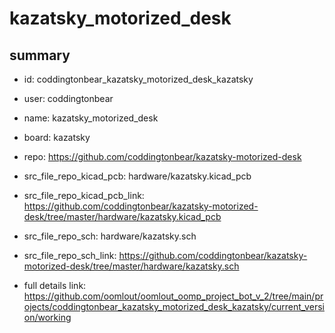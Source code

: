 # kazatsky_motorized_desk
 
## summary 
* id: coddingtonbear_kazatsky_motorized_desk_kazatsky
* user: coddingtonbear
* name: kazatsky_motorized_desk
* board: kazatsky
* repo: https://github.com/coddingtonbear/kazatsky-motorized-desk
* src_file_repo_kicad_pcb: hardware/kazatsky.kicad_pcb
* src_file_repo_kicad_pcb_link: https://github.com/coddingtonbear/kazatsky-motorized-desk/tree/master/hardware/kazatsky.kicad_pcb


* src_file_repo_sch: hardware/kazatsky.sch
* src_file_repo_sch_link: https://github.com/coddingtonbear/kazatsky-motorized-desk/tree/master/hardware/kazatsky.sch
* full details link: https://github.com/oomlout/oomlout_oomp_project_bot_v_2/tree/main/projects/coddingtonbear_kazatsky_motorized_desk_kazatsky/current_version/working  








